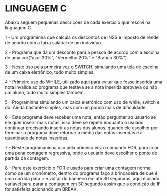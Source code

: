 # LINGUAGEM C

Abaixo seguem pequenas descrições de cada exercício que resolvi na linguagem C.

1 - Um programinha que calcula os descontos de INSS e imposto de rende de acordo com a faixa salarial de um individuo.

2 - Programa que dá um desconto para a pessoa de acordo com a escolha de uma cor("azul 30%", "Vermelho 20%" e "Branco 30%").

3 - Neste uso pela primeira vez o SWITCH, simulando uma tela de escolha de um caixa eletrônico, tudo muito simples.

4 - Primeiro uso do WHILE, utilizado aqui para evitar que fosse inserida uma nota invalida ao programa que testava se a nota inserida aprovava ou não um aluno, tudo muito simples também.

5 - Programinha simulando um caixa eletrônico com uso de while, switch e do. Ainda bastante simples, mas com um pouco mais de dificuldade.

6 - Este programa deve receber uma nota, então perguntar ao usuario se ele quer inserir mais notas, isso deve se repetir enquanto o usuário continuar precisando inserir as notas dos alunos, quando ele escolher por terminar o programa deve retornar a media das notas inseridas e a quantidade de notas inseridas.

7 - Neste programaninha uso pela primeira vez o comando FOR, para criar uma pena contagem regressiva, onde o usuário deve escolher o ponto de partida da contagem.

8 - Para este exercício o FOR é usado para criar uma contagem normal como de um cronômetro, dentro do programa faço a brincadeira de que é uma corrida para ir e voltar do banheiro em até 30 segundos, aqui é usado variavel para parar a contagem em 30 segundo assim que a condição de IF for satisfeita acionando um BREAK.
